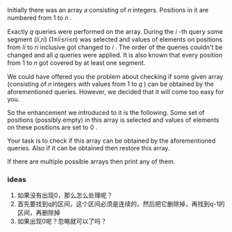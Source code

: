 Initially there was an array 𝑎
consisting of 𝑛
integers. Positions in it are numbered from 1
to 𝑛
.

Exactly 𝑞
queries were performed on the array. During the 𝑖
-th query some segment (𝑙𝑖,𝑟𝑖)
(1≤𝑙𝑖≤𝑟𝑖≤𝑛)
was selected and values of elements on positions from 𝑙𝑖
to 𝑟𝑖
inclusive got changed to 𝑖
. The order of the queries couldn't be changed and all 𝑞
queries were applied. It is also known that every position from 1
to 𝑛
got covered by at least one segment.

We could have offered you the problem about checking if some given array (consisting of 𝑛
integers with values from 1
to 𝑞
) can be obtained by the aforementioned queries. However, we decided that it will come too easy for you.

So the enhancement we introduced to it is the following. Some set of positions (possibly empty) in this array is
selected and values of elements on these positions are set to 0
.

Your task is to check if this array can be obtained by the aforementioned queries. Also if it can be obtained then
restore this array.

If there are multiple possible arrays then print any of them.

### ideas

1. 如果没有出现0，那么怎么处理呢？
2. 首先要找到q的区间，这个区间必须是连续的，然后把它删除掉，再找到q-1的区间，再删除掉
3. 如果出现0呢？忽略就可以了吗？